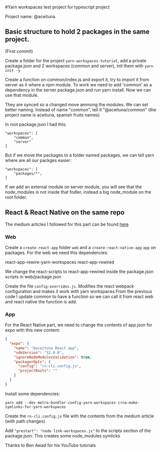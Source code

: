#Yarn workspaces test project for typescript project

Project name: @aceituna.

## Basic structure to hold 2 packages in the same project.

(First commit)

Create a folder for the project `yarn-workspaces-tutorial`, add a private package.json and 2
workspaces (common and server), init them with `yarn init -y`

Create a function on common/index.js and export it, try to import it from server as
it where a npm module. To work we need to add 'common' as a dependency in the server
package.json and run yarn install. Now we can use that module.

They are synced so a changed move ammong the modules. We can set better naming.
Instead of name "common", tell it "@aceituna/common" (the project name is aceituna, spanish fruits names)

In root package.json I had this:

```
"workspaces": [
    "common",
    "server"
]
```

But if we move the packages to a folder named packages, we can tell yarn where are all our packges easier:

```
"workspaces": [
    "packages/*",
]
```

If we add an external module on server module, you will see that the node_modules is not inside that fodler,
instead a big node_module on the root folder.

## React & React Native on the same repo

The medium articles I followed for this part can be found [here](https://medium.com/viewstools/how-to-use-yarn-workspaces-with-create-react-app-and-create-react-native-app-expo-to-share-common-ea27bc4bad62)

### Web

Create a `create-react-app` folder `web` and a `create-react-native-app` `app` on
packages. For the web we need this dependencies:

react-app-rewire-yarn-workspaces
react-app-rewired

We change the react-scripts to react-app-rewired inside the package.json scripts in
web/package.json

Create the file `config-overrides.js`. Modifies the react webpack configuration and makes it work with yarn workspaces
From the previous code I update common to have a function so we can call it from react web and react native the function is add.

### App

<!-- TODO: Not working .... :( -->

For the React Native part, we need to change the contents of app.json for expo with this new content:

```json
{
  "expo": {
    "name": "@aceituna React app",
    "sdkVersion": "32.0.0",
    "ignoreNodeModulesValidation": true,
    "packagerOpts": {
      "config": "rn-cli.config.js",
      "projectRoots": ""
    }
  }
}
```

Install some dependencies:

```
yarn add --dev metro-bundler-config-yarn-workspaces crna-make-symlinks-for-yarn-workspaces
```

Create the `rn-cli.config.js` file with the contents from the medium article (with path changes)

Add `"prestart": "node link-workspaces.js"` to the scripts section of the package.json. This creates
some node_modules symlicks

Thanks to Ben Awad for his YouTube tutorials
